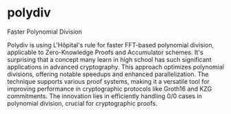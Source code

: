 # polydiv
Faster Polynomial Division

Polydiv is using L'Hôpital's rule for faster FFT-based polynomial division, applicable to Zero-Knowledge Proofs and Accumulator schemes. It's surprising that a concept many learn in high school has such significant applications in advanced cryptography. This approach optimizes polynomial divisions, offering notable speedups and enhanced parallelization. The technique supports various proof systems, making it a versatile tool for improving performance in cryptographic protocols like Groth16 and KZG commitments. The innovation lies in efficiently handling 0/0 cases in polynomial division, crucial for cryptographic proofs.
